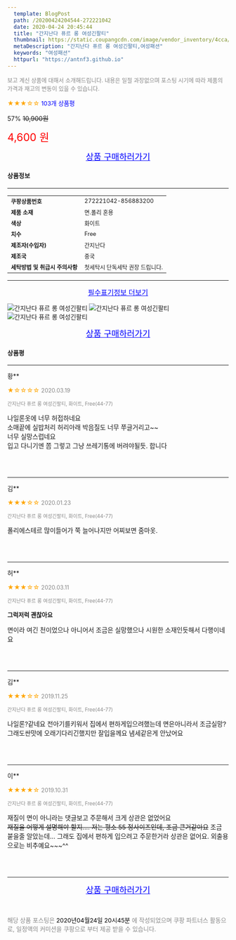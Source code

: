```yaml
---
  template: BlogPost
  path: /20200424204544-272221042
  date: 2020-04-24 20:45:44
  title: "간지난다 퓨르 롱 여성긴팔티"
  thumbnail: https://static.coupangcdn.com/image/vendor_inventory/4cca/04a9371d9112733a507be3f4bf91ef282223faf97e1d1b221818034d8063.jpg
  metaDescription: "간지난다 퓨르 롱 여성긴팔티,여성패션"
  keywords: "여성패션"
  httpurl: "https://antnf3.github.io"
---
```

  
<span style="color: #888;font-size:0.8rem">보고 계신 상품에 대해서 소개해드립니다.
내용은 일절 과장없으며 포스팅 시기에 따라 제품의 가격과 재고의 변동이 있을 수 있습니다.</span>
  
<span style="color: orange;">★★★☆☆</span> <span style="color: blue;font-size: 0.85rem;">103개 상품평</span>

<span style="font-size: 0.9rem">57%</span> <span style="font-size: 0.9rem">~~10,900원~~</span>

<span style="color: red;font-size: 1.5rem;">4,600 원</span>



<p align="center"><a href="http://me2.do/xbtlbaTP" style="font-size: 1.2rem; color: blue;">상품 구매하러가기</a></p>

#### 상품정보

---

|                  |                       |
| ---------------- | --------------------- |
| **<span style="font-size:0.8rem;">쿠팡상품번호</span>** | <span style="font-size:0.8rem;">272221042-856883200</span> |
| **<span style="font-size:0.8rem;">제품 소재</span>**    | <span style="font-size:0.8rem;">면.폴리 혼용</span>        |
| **<span style="font-size:0.8rem;">색상</span>**    | <span style="font-size:0.8rem;">화이트</span>        |
| **<span style="font-size:0.8rem;">치수</span>**    | <span style="font-size:0.8rem;">Free</span>        |
| **<span style="font-size:0.8rem;">제조자(수입자)</span>**    | <span style="font-size:0.8rem;">간지난다</span>        |
| **<span style="font-size:0.8rem;">제조국</span>**    | <span style="font-size:0.8rem;">중국</span>        |
| **<span style="font-size:0.8rem;">세탁방법 및 취급시 주의사항</span>**    | <span style="font-size:0.8rem;">첫세탁시 단독세탁 권장 드립니다.</span>        |




---

<p align="center"><a href="http://me2.do/xbtlbaTP" style="font-size: 1rem; color: blue;">필수표기정보 더보기</a></p>

![간지난다 퓨르 롱 여성긴팔티](http://thumbnail7.coupangcdn.com/thumbnails/remote/q89/image/vendor_inventory/d9c6/6a87e49150248780fe2766aebcfdd12c644bfd70663f3573acfbd38b30be.png)
![간지난다 퓨르 롱 여성긴팔티](http://thumbnail6.coupangcdn.com/thumbnails/remote/q89/image/vendor_inventory/8bec/c7d8a361f2cb2f9704fd3fdf32fef7f7b46a2dd2d327d1aa48470cf3df72.jpg)
![간지난다 퓨르 롱 여성긴팔티](http://thumbnail10.coupangcdn.com/thumbnails/remote/q89/image/vendor_inventory/57e4/cbb636357be9f0dd3285859b508866733600ee4b5f416e4e8a847a202592.jpg)

<p align="center"><a href="http://me2.do/xbtlbaTP" style="font-size: 1.2rem; color: blue;">상품 구매하러가기</a></p>

#### 상품평
  
---
  
황**
    
<span style="color: orange;">★☆☆☆☆</span> <span style="font-size:0.8rem;color: #888;">2020.03.19</span>
    
<span style="color: #888;font-size:0.7rem">간지난다 퓨르 롱 여성긴팔티, 화이트, Free(44-77)</span>
    

    
<span style="font-size: 0.9rem;">나일론옷에 너무 허접하네요<br/>소매끝에 실밥처리 허리아래 박음질도 너무 쭈글거리고~~<br/>너무 실망스럽네요<br/>입고 다니기엔 쫌 그렇고 그냥 쓰레기통에 버려야될듯. 합니다</span>
    
<br>
<br>

---
  
김**
    
<span style="color: orange;">★★★☆☆</span> <span style="font-size:0.8rem;color: #888;">2020.01.23</span>
    
<span style="color: #888;font-size:0.7rem">간지난다 퓨르 롱 여성긴팔티, 화이트, Free(44-77)</span>
    

    
<span style="font-size: 0.9rem;">폴리에스테르 많이들어가 쭉 늘어나지만 어찌보면 줌마옷.</span>
    
<br>
<br>

---
  
허**
    
<span style="color: orange;">★★★☆☆</span> <span style="font-size:0.8rem;color: #888;">2020.03.11</span>
    
<span style="color: #888;font-size:0.7rem">간지난다 퓨르 롱 여성긴팔티, 화이트, Free(44-77)</span>
    
<span style="font-size:0.85rem">**그럭저럭 괜찮아요**</span>
    
<span style="font-size: 0.9rem;">면이라 여긴 천이었으나 아니어서 조금은 실망했으나 시원한 소재인듯해서 다행이네요</span>
    
<br>
<br>

---
  
김**
    
<span style="color: orange;">★★★☆☆</span> <span style="font-size:0.8rem;color: #888;">2019.11.25</span>
    
<span style="color: #888;font-size:0.7rem">간지난다 퓨르 롱 여성긴팔티, 화이트, Free(44-77)</span>
    

    
<span style="font-size: 0.9rem;">나일론?같네요 전아기를키워서 집에서 편하게입으려했는데 면은아니라서 조금실망?그래도싼맛에 오래기다리긴했지만 잘입을께요 냄세같은게 안났어요</span>
    
<br>
<br>

---
  
이**
    
<span style="color: orange;">★★★★☆</span> <span style="font-size:0.8rem;color: #888;">2019.10.31</span>
    
<span style="color: #888;font-size:0.7rem">간지난다 퓨르 롱 여성긴팔티, 화이트, Free(44-77)</span>
    

    
<span style="font-size: 0.9rem;">재질이 면이 아니라는 댓글보고 주문해서 크게 상관은 없었어요~~<br/>재질을 어떻게 설명해야 할지.... 저는 평소 55 정사이즈인데, 조금 큰거같아요~~ 조금 붙을줄 알았는데... 그래도 집에서 편하게 입으려고 주문한거라 상관은 없어요. 외출용으로는 비추예요~~~^^</span>
    
<br>
<br>


  
---
  
<p align="center"><a href="http://me2.do/xbtlbaTP" style="font-size: 1.2rem; color: blue;">상품 구매하러가기</a></p>
  
<br>
  
<span style="font-size: 0.85rem; color: #888;">해당 상품 포스팅은 <span style="color: #000;"> 2020년04월24일 20시45분 </span> 에 작성되었으며 쿠팡 파트너스 활동으로, 일정액의 커미션을 쿠팡으로 부터 제공 받을 수 있습니다.</span>